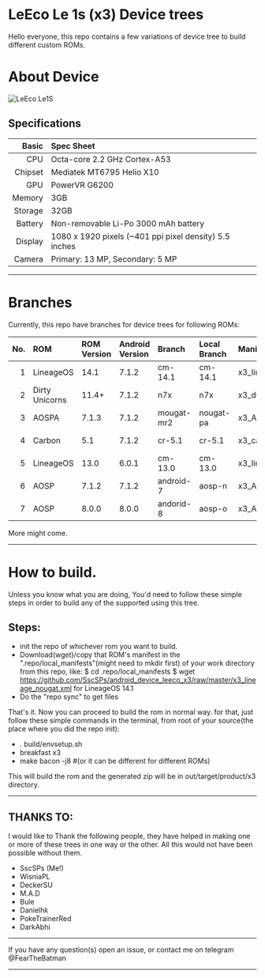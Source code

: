 # LeEco Le 1s (x3) Device trees

Hello everyone, this repo contains a few variations of device tree to build different custom ROMs.

# About Device

![LeEco Le1S](http://cdn2.gsmarena.com/vv/pics/leeco/letv-le-1s-1.jpg "LeEco Le1S")

## Specifications

Basic   | Spec Sheet
-------:|:-------------------------
CPU     | Octa-core 2.2 GHz Cortex-A53
Chipset | Mediatek MT6795 Helio X10
GPU     | PowerVR G6200
Memory  | 3GB
Storage | 32GB
Battery | Non-removable Li-Po 3000 mAh battery
Display | 1080 x 1920 pixels (~401 ppi pixel density) 5.5 inches
Camera  | Primary: 13 MP, Secondary: 5 MP

---

# Branches
Currently, this repo have branches for device trees for following ROMs:

No.| ROM            | ROM Version |Android Version | Branch    | Local Branch | Manifest Name         | Working  |
--:|:---------------|:------------|:---------------|:----------|:-------------|:----------------------|:--------:|
1  | LineageOS      | 14.1        | 7.1.2          | cm-14.1   | cm-14.1      | x3_lineage_nougat.xml | ![Boots](https://cdn0.iconfinder.com/data/icons/social-messaging-ui-color-shapes/128/check-circle-green-16.png "Yes") |
2  | Dirty Unicorns | 11.4+       | 7.1.2          | n7x       | n7x          | x3_du_nougat.xml      | ![Boots](https://cdn0.iconfinder.com/data/icons/social-messaging-ui-color-shapes/128/check-circle-green-16.png "Yes") |
3  | AOSPA          | 7.1.3       | 7.1.2          | mougat-mr2| nougat-pa    | x3_AOSPA_nougat.xml   | ![Doesn't Boot](https://cdn0.iconfinder.com/data/icons/social-messaging-ui-color-shapes/128/close-circle-red-16.png "No") |
4  | Carbon         | 5.1         | 7.1.2          | cr-5.1    | cr-5.1       | x3_carbon_nougat.xml  | ![Doesn't Boot](https://cdn0.iconfinder.com/data/icons/social-messaging-ui-color-shapes/128/close-circle-red-16.png "No") |
5  | LineageOS      | 13.0        | 6.0.1          | cm-13.0   | cm-13.0      | x3_lineage_mm.xml     | ![Not Known](https://cdn0.iconfinder.com/data/icons/social-messaging-ui-color-shapes/128/alert-triangle-yellow-16.png "Not tested") |
6  | AOSP           | 7.1.2       | 7.1.2          | android-7 | aosp-n       | x3_AOSP_nougat.xml    | ![Boots](https://cdn0.iconfinder.com/data/icons/social-messaging-ui-color-shapes/128/check-circle-green-16.png "Yes") |
7  | AOSP           | 8.0.0       | 8.0.0          | andorid-8 | aosp-o       | x3_AOSP_oreo.xml      | ![Doesn't Boot](https://cdn0.iconfinder.com/data/icons/social-messaging-ui-color-shapes/128/close-circle-red-16.png "No") |


More might come.

---

# How to build.
Unless you know what you are doing, You'd need to follow these simple steps in order to build any of the supported using this tree.

## Steps:
* init the repo of whichever rom you want to build.
* Download(wget)/copy that ROM's manifest in the ".repo/local_manifests"(might need to mkdir first) of your work directory from this repo, like:
	$ cd .repo/local_manifests
	$ wget https://github.com/SscSPs/android_device_leeco_x3/raw/master/x3_lineage_nougat.xml
  for LineageOS 14.1
* Do the "repo sync" to get files

That's it.
Now you can proceed to build the rom in normal way.
for that, just follow these simple commands in the terminal,
from root of your source(the place where you did the repo init):
* . build/envsetup.sh
* breakfast x3
* make bacon -j8 #(or it can be different for different ROMs)

This will build the rom and the generated zip will be in out/target/product/x3 directory.

---

## THANKS TO:
I would like to Thank the following people, they have helped in making one or more of these
trees in one way or the other. All this would not have been possible without them.

* SscSPs (Me!)
* WisniaPL
* DeckerSU
* M.A.D
* Bule
* Danielhk
* PokeTrainerRed
* DarkAbhi

---

If you have any question(s) open an issue, or contact me on telegram @FearTheBatman

---
